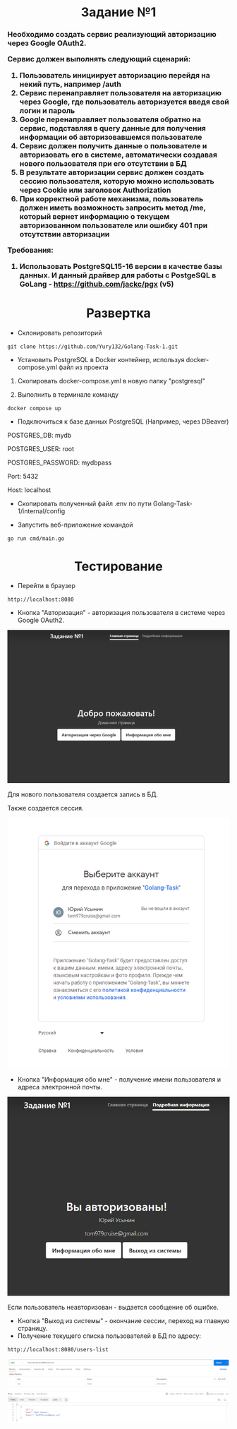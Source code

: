 <h1 align="center">Задание №1</h1>
<h3 align="left">Необходимо создать сервис реализующий авторизацию через Google OAuth2.

Сервис должен выполнять следующий сценарий:
1.	Пользователь инициирует авторизацию перейдя на некий путь, например /auth
2.	Сервис перенаправляет пользователя на авторизацию через Google, где пользователь авторизуется введя свой логин и пароль
3.	Google перенаправляет пользователя обратно на сервис, подставляя в query данные для получения информации об авторизовавшемся пользователе
4.	Сервис должен получить данные о пользователе и авторизовать его в системе, автоматически создавая нового пользователя при его отсутствии в БД
5.	В результате авторизации сервис должен создать сессию пользователя, которую можно использовать через Cookie или заголовок Authorization
6.	При корректной работе механизма, пользователь должен иметь возможность запросить метод /me, который вернет информацию о текущем авторизованном пользователе или ошибку 401 при отсутствии авторизации

Требования:
1.	Использовать PostgreSQL15-16 версии в качестве базы данных. И данный драйвер для работы с PostgeSQL в GoLang - https://github.com/jackc/pgx (v5)
</h3>

<h1 align="center">Развертка</h1>

- Склонировать репозиторий
```
git clone https://github.com/Yury132/Golang-Task-1.git
```
- Установить PostgreSQL в Docker контейнер, используя docker-compose.yml файл из проекта
  
1. Скопировать docker-compose.yml в новую папку "postgresql"
  
2. Выполнить в терминале команду
```
docker compose up
```
- Подключиться к базе данных PostgreSQL (Например, через DBeaver)

POSTGRES_DB: mydb

POSTGRES_USER: root

POSTGRES_PASSWORD: mydbpass

Port: 5432

Host: localhost

- Скопировать полученный файл .env по пути Golang-Task-1/internal/config

- Запустить веб-приложение командой
```
go run cmd/main.go
```

<h1 align="center">Тестирование</h1>

- Перейти в браузер

```
http://localhost:8080
```

- Кнопка "Авторизация" - авторизация пользователя в системе через Google OAuth2.

![alt text](https://github.com/Yury132/Golang-Task-1/blob/main/forREADME/1.PNG?raw=true)

  Для нового пользователя создается запись в БД.

  Также создается сессия.

![alt text](https://github.com/Yury132/Golang-Task-1/blob/main/forREADME/2.PNG?raw=true)

- Кнопка "Информация обо мне" - получение имени пользователя и адреса электронной почты.

![alt text](https://github.com/Yury132/Golang-Task-1/blob/main/forREADME/3.PNG?raw=true)

  Если пользователь неавторизован - выдается сообщение об ошибке.
- Кнопка "Выход из системы" - окончание сессии, переход на главную страницу.
- Получение текущего списка пользователей в БД по адресу:

```
http://localhost:8080/users-list
```

![alt text](https://github.com/Yury132/Golang-Task-1/blob/main/forREADME/4.PNG?raw=true)

